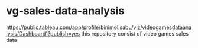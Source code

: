 # vg-sales-data-analysis
https://public.tableau.com/app/profile/binimol.sabu/viz/videogamesdataanalysis/Dashboard1?publish=yes
this repository consist of video games sales data
